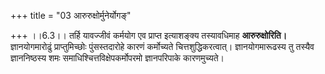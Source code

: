 +++
title = "03 आरुरुक्षोर्मुनेर्योगङ्"

+++
।।6.3।। तर्हि यावज्जीवं कर्मयोग एव प्राप्त इत्याशङ्क्य तस्यावधिमाह
**आरुरुक्षोरिति।** ज्ञानयोगमारोढुं प्राप्तुमिच्छोः पुंसस्तदारोहे कारणं
कर्मोच्यते चित्तशुद्धिकरत्वात्। ज्ञानयोगमारूढस्य तु तस्यैव ज्ञाननिष्ठस्य
शमः समाधिश्चित्तविक्षेपकर्मोपरमो ज्ञानपरिपाके कारणमुच्यते।
